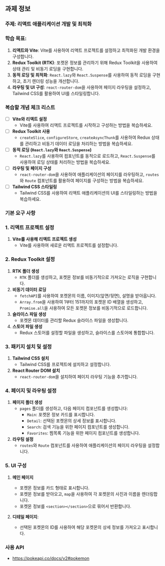 ## 과제 정보

### **주제**: 리액트 애플리케이션 개발 및 최적화

### **학습 목표**:

1. **리액트와 Vite**: Vite를 사용하여 리액트 프로젝트를 설정하고 최적화된 개발 환경을 구성합니다.
2. **Redux Toolkit (RTK)**: 포켓몬 정보를 관리하기 위해 Redux Toolkit을 사용하여 상태 관리 및 비동기 로딩을 구현합니다.
3. **동적 로딩 및 최적화**: `React.lazy`와 `React.Suspense`를 사용하여 동적 로딩을 구현하고, 초기 렌더링 성능을 개선합니다.
4. **라우팅 및 UI 구성**: `react-router-dom`을 사용하여 페이지 라우팅을 설정하고, Tailwind CSS를 활용하여 UI를 스타일링합니다.

### **복습할 개념 체크 리스트**

- [ ] **Vite와 리액트 설정**
  - Vite를 사용하여 리액트 프로젝트를 시작하고 구성하는 방법을 복습하세요.
- [ ] **Redux Toolkit 사용**
  - `createSlice`, `configureStore`, `createAsyncThunk`를 사용하여 Redux 상태를 관리하고 비동기 데이터 로딩을 처리하는 방법을 복습하세요.
- [ ] **동적 로딩 (`React.lazy`와 `React.Suspense`)**
  - `React.lazy`를 사용하여 컴포넌트를 동적으로 로드하고, `React.Suspense`를 사용하여 로딩 상태를 처리하는 방법을 복습하세요.
- [ ] **라우팅 및 페이지 구성**
  - `react-router-dom`을 사용하여 애플리케이션의 페이지를 라우팅하고, `routes`와 `Route` 컴포넌트를 활용하여 페이지를 구성하는 방법을 복습하세요.
- [ ] **Tailwind CSS 스타일링**
  - Tailwind CSS를 사용하여 리액트 애플리케이션의 UI를 스타일링하는 방법을 복습하세요.

### **기본 요구 사항**

### 1. **리액트 프로젝트 설정**

1. **Vite를 사용해 리액트 프로젝트 생성**
   - Vite를 사용하여 새로운 리액트 프로젝트를 설정합니다.

### 2. **Redux Toolkit 설정**

1. **RTK 폴더 생성**
   - `RTK` 폴더를 생성하고, 포켓몬 정보를 비동기적으로 가져오는 로직을 구현합니다.
2. **비동기 데이터 로딩**
   - `fetchAPI`를 사용하여 포켓몬의 이름, 이미지(앞면/뒷면), 설명을 받아옵니다.
   - `Array.from`을 사용하여 1부터 151까지의 포켓몬 ID 배열을 생성하고, `Promise.all`을 사용하여 모든 포켓몬 정보를 비동기적으로 로드합니다.
3. **슬라이스 파일 생성**
   - 포켓몬 데이터를 관리할 Redux 슬라이스 파일을 생성합니다.
4. **스토어 파일 생성**
   - Redux 스토어를 설정할 파일을 생성하고, 슬라이스를 스토어에 통합합니다.

### 3. **패키지 설치 및 설정**

1. **Tailwind CSS 설치**
   - Tailwind CSS를 프로젝트에 설치하고 설정합니다.
2. **React Router DOM 설치**
   - `react-router-dom`을 설치하여 페이지 라우팅 기능을 추가합니다.

### 4. **페이지 및 라우팅 설정**

1. **페이지 폴더 생성**
   - `pages` 폴더를 생성하고, 다음 페이지 컴포넌트를 생성합니다:
     - `Main`: 포켓몬 정보 카드를 표시합니다.
     - `Detail`: 선택된 포켓몬의 상세 정보를 표시합니다.
     - `Search`: 검색 기능을 위한 페이지 컴포넌트를 생성합니다.
     - `Favorites`: 찜목록 기능을 위한 페이지 컴포넌트를 생성합니다.
2. **라우팅 설정**
   - `routes`와 `Route` 컴포넌트를 사용하여 애플리케이션의 페이지 라우팅을 설정합니다.

### 5. **UI 구성**

1. **메인 페이지**

   - 포켓몬 정보를 카드 형태로 표시합니다.
   - 포켓몬 정보를 받아오고, `map`을 사용하여 각 포켓몬의 사진과 이름을 렌더링합니다.
   - 포켓몬 정보를 `<section></section>`으로 묶어서 반환합니다.

1. **디테일 페이지**:
   - 선택된 포켓몬의 ID를 사용하여 해당 포켓몬의 상세 정보를 가져오고 표시합니다.

### 사용 API

- https://pokeapi.co/docs/v2#pokemon
